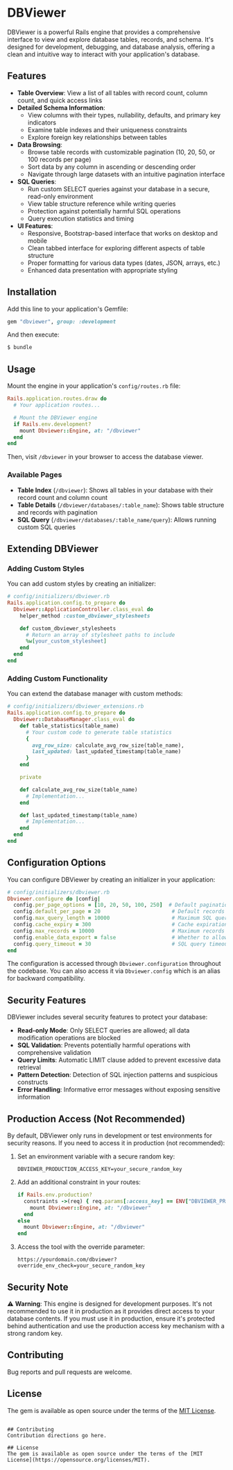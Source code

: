 # DBViewer

DBViewer is a powerful Rails engine that provides a comprehensive interface to view and explore database tables, records, and schema.
It's designed for development, debugging, and database analysis, offering a clean and intuitive way to interact with your application's database.

## Features

- **Table Overview**: View a list of all tables with record count, column count, and quick access links
- **Detailed Schema Information**:
  - View columns with their types, nullability, defaults, and primary key indicators
  - Examine table indexes and their uniqueness constraints
  - Explore foreign key relationships between tables
- **Data Browsing**:
  - Browse table records with customizable pagination (10, 20, 50, or 100 records per page)
  - Sort data by any column in ascending or descending order
  - Navigate through large datasets with an intuitive pagination interface
- **SQL Queries**:
  - Run custom SELECT queries against your database in a secure, read-only environment
  - View table structure reference while writing queries
  - Protection against potentially harmful SQL operations
  - Query execution statistics and timing
- **UI Features**:
  - Responsive, Bootstrap-based interface that works on desktop and mobile
  - Clean tabbed interface for exploring different aspects of table structure
  - Proper formatting for various data types (dates, JSON, arrays, etc.)
  - Enhanced data presentation with appropriate styling

## Installation

Add this line to your application's Gemfile:

```ruby
gem "dbviewer", group: :development
```

And then execute:

```bash
$ bundle
```

## Usage

Mount the engine in your application's `config/routes.rb` file:

```ruby
Rails.application.routes.draw do
  # Your application routes...

  # Mount the DBViewer engine
  if Rails.env.development?
    mount Dbviewer::Engine, at: "/dbviewer"
  end
end
```

Then, visit `/dbviewer` in your browser to access the database viewer.

### Available Pages

- **Table Index** (`/dbviewer`): Shows all tables in your database with their record count and column count
- **Table Details** (`/dbviewer/databases/:table_name`): Shows table structure and records with pagination
- **SQL Query** (`/dbviewer/databases/:table_name/query`): Allows running custom SQL queries

## Extending DBViewer

### Adding Custom Styles

You can add custom styles by creating an initializer:

```ruby
# config/initializers/dbviewer.rb
Rails.application.config.to_prepare do
  Dbviewer::ApplicationController.class_eval do
    helper_method :custom_dbviewer_stylesheets

    def custom_dbviewer_stylesheets
      # Return an array of stylesheet paths to include
      %w[your_custom_stylesheet]
    end
  end
end
```

### Adding Custom Functionality

You can extend the database manager with custom methods:

```ruby
# config/initializers/dbviewer_extensions.rb
Rails.application.config.to_prepare do
  Dbviewer::DatabaseManager.class_eval do
    def table_statistics(table_name)
      # Your custom code to generate table statistics
      {
        avg_row_size: calculate_avg_row_size(table_name),
        last_updated: last_updated_timestamp(table_name)
      }
    end

    private

    def calculate_avg_row_size(table_name)
      # Implementation...
    end

    def last_updated_timestamp(table_name)
      # Implementation...
    end
  end
end
```

## Configuration Options

You can configure DBViewer by creating an initializer in your application:

```ruby
# config/initializers/dbviewer.rb
Dbviewer.configure do |config|
  config.per_page_options = [10, 20, 50, 100, 250]  # Default pagination options
  config.default_per_page = 20                       # Default records per page
  config.max_query_length = 10000                    # Maximum SQL query length
  config.cache_expiry = 300                          # Cache expiration in seconds
  config.max_records = 10000                         # Maximum records to return in any query
  config.enable_data_export = false                  # Whether to allow data exporting
  config.query_timeout = 30                          # SQL query timeout in seconds
end
```

The configuration is accessed through `Dbviewer.configuration` throughout the codebase. You can also access it via `Dbviewer.config` which is an alias for backward compatibility.

## Security Features

DBViewer includes several security features to protect your database:

- **Read-only Mode**: Only SELECT queries are allowed; all data modification operations are blocked
- **SQL Validation**: Prevents potentially harmful operations with comprehensive validation
- **Query Limits**: Automatic LIMIT clause added to prevent excessive data retrieval
- **Pattern Detection**: Detection of SQL injection patterns and suspicious constructs
- **Error Handling**: Informative error messages without exposing sensitive information

## Production Access (Not Recommended)

By default, DBViewer only runs in development or test environments for security reasons. If you need to access it in production (not recommended):

1. Set an environment variable with a secure random key:

   ```
   DBVIEWER_PRODUCTION_ACCESS_KEY=your_secure_random_key
   ```

2. Add an additional constraint in your routes:

   ```ruby
   if Rails.env.production?
     constraints ->(req) { req.params[:access_key] == ENV["DBVIEWER_PRODUCTION_ACCESS_KEY"] } do
       mount Dbviewer::Engine, at: "/dbviewer"
     end
   else
     mount Dbviewer::Engine, at: "/dbviewer"
   end
   ```

3. Access the tool with the override parameter:
   ```
   https://yourdomain.com/dbviewer?override_env_check=your_secure_random_key
   ```

## Security Note

⚠️ **Warning**: This engine is designed for development purposes. It's not recommended to use it in production as it provides direct access to your database contents. If you must use it in production, ensure it's protected behind authentication and use the production access key mechanism with a strong random key.

## Contributing

Bug reports and pull requests are welcome.

## License

The gem is available as open source under the terms of the [MIT License](https://opensource.org/licenses/MIT).

```

## Contributing
Contribution directions go here.

## License
The gem is available as open source under the terms of the [MIT License](https://opensource.org/licenses/MIT).
```
